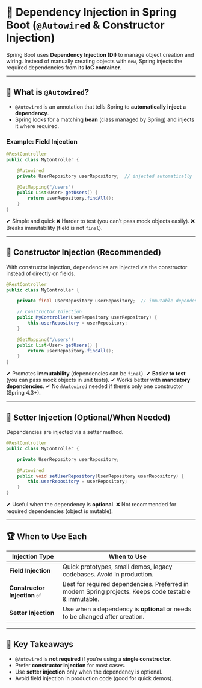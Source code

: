 # 📘 Dependency Injection in Spring Boot (`@Autowired` & Constructor Injection)

Spring Boot uses **Dependency Injection (DI)** to manage object creation and wiring.
Instead of manually creating objects with `new`, Spring injects the required dependencies from its **IoC container**.

---

## 🚀 What is `@Autowired`?

* `@Autowired` is an annotation that tells Spring to **automatically inject a dependency**.
* Spring looks for a matching **bean** (class managed by Spring) and injects it where required.

### Example: Field Injection

```java
@RestController
public class MyController {

    @Autowired
    private UserRepository userRepository;  // injected automatically

    @GetMapping("/users")
    public List<User> getUsers() {
        return userRepository.findAll();
    }
}
```

✔ Simple and quick
❌ Harder to test (you can’t pass mock objects easily).
❌ Breaks immutability (field is not `final`).

---

## 🔧 Constructor Injection (Recommended)

With constructor injection, dependencies are injected via the constructor instead of directly on fields.

```java
@RestController
public class MyController {

    private final UserRepository userRepository;  // immutable dependency

    // Constructor Injection
    public MyController(UserRepository userRepository) {
        this.userRepository = userRepository;
    }

    @GetMapping("/users")
    public List<User> getUsers() {
        return userRepository.findAll();
    }
}
```

✔ Promotes **immutability** (dependencies can be `final`).
✔ **Easier to test** (you can pass mock objects in unit tests).
✔ Works better with **mandatory dependencies**.
✔ No `@Autowired` needed if there’s only one constructor (Spring 4.3+).

---

## 🔄 Setter Injection (Optional/When Needed)

Dependencies are injected via a setter method.

```java
@RestController
public class MyController {

    private UserRepository userRepository;

    @Autowired
    public void setUserRepository(UserRepository userRepository) {
        this.userRepository = userRepository;
    }
}
```

✔ Useful when the dependency is **optional**.
❌ Not recommended for required dependencies (object is mutable).

---

## 🏆 When to Use Each

| Injection Type              | When to Use                                                                                           |
| --------------------------- | ----------------------------------------------------------------------------------------------------- |
| **Field Injection**         | Quick prototypes, small demos, legacy codebases. Avoid in production.                                 |
| **Constructor Injection** ✅ | Best for required dependencies. Preferred in modern Spring projects. Keeps code testable & immutable. |
| **Setter Injection**        | Use when a dependency is **optional** or needs to be changed after creation.                          |

---

## 🎯 Key Takeaways

* `@Autowired` is **not required** if you’re using a **single constructor**.
* Prefer **constructor injection** for most cases.
* Use **setter injection** only when the dependency is optional.
* Avoid field injection in production code (good for quick demos).


